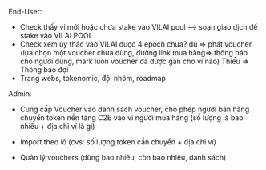 End-User:

-   Check thấy ví mới hoặc chưa stake vào VILAI pool --> soạn giao dịch để stake vào VILAI POOL
-   Check xem ủy thác vào VILAI được 4 epoch chưa? đủ => phát voucher (lựa chọn một voucher chưa dùng, đường link mua hàng=> thông báo cho người dùng, mark luôn voucher đã được gán cho ví nào)
    Thiếu => Thông báo đợi
-   Trang webs, tokenomic, đội nhóm, roadmap

Admin:

-   Cung cấp Voucher vào danh sách voucher, cho phép người bán hàng chuyển token nền tảng C2E vào ví người mua hàng (số lượng là bao nhiêu + địa chỉ ví là gì)
-   Import theo lô (cvs: số lượng token cần chuyển + địa chỉ ví)


-   Quản lý vouchers (dùng bao nhiêu, còn bao nhiêu, danh sách)
